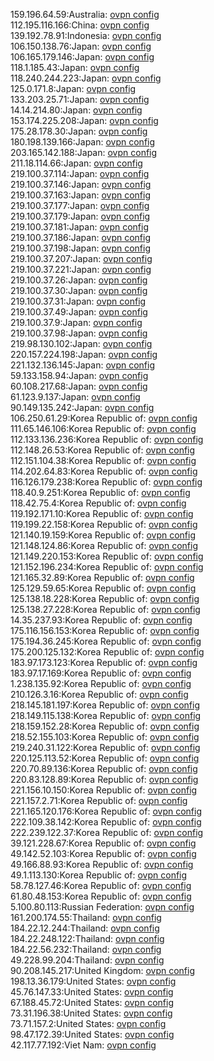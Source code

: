159.196.64.59:Australia: [ovpn config](vpn/159_196_64_59.ovpn)  
112.195.116.166:China: [ovpn config](vpn/112_195_116_166.ovpn)  
139.192.78.91:Indonesia: [ovpn config](vpn/139_192_78_91.ovpn)  
106.150.138.76:Japan: [ovpn config](vpn/106_150_138_76.ovpn)  
106.165.179.146:Japan: [ovpn config](vpn/106_165_179_146.ovpn)  
118.1.185.43:Japan: [ovpn config](vpn/118_1_185_43.ovpn)  
118.240.244.223:Japan: [ovpn config](vpn/118_240_244_223.ovpn)  
125.0.171.8:Japan: [ovpn config](vpn/125_0_171_8.ovpn)  
133.203.25.71:Japan: [ovpn config](vpn/133_203_25_71.ovpn)  
14.14.214.80:Japan: [ovpn config](vpn/14_14_214_80.ovpn)  
153.174.225.208:Japan: [ovpn config](vpn/153_174_225_208.ovpn)  
175.28.178.30:Japan: [ovpn config](vpn/175_28_178_30.ovpn)  
180.198.139.166:Japan: [ovpn config](vpn/180_198_139_166.ovpn)  
203.165.142.188:Japan: [ovpn config](vpn/203_165_142_188.ovpn)  
211.18.114.66:Japan: [ovpn config](vpn/211_18_114_66.ovpn)  
219.100.37.114:Japan: [ovpn config](vpn/219_100_37_114.ovpn)  
219.100.37.146:Japan: [ovpn config](vpn/219_100_37_146.ovpn)  
219.100.37.163:Japan: [ovpn config](vpn/219_100_37_163.ovpn)  
219.100.37.177:Japan: [ovpn config](vpn/219_100_37_177.ovpn)  
219.100.37.179:Japan: [ovpn config](vpn/219_100_37_179.ovpn)  
219.100.37.181:Japan: [ovpn config](vpn/219_100_37_181.ovpn)  
219.100.37.186:Japan: [ovpn config](vpn/219_100_37_186.ovpn)  
219.100.37.198:Japan: [ovpn config](vpn/219_100_37_198.ovpn)  
219.100.37.207:Japan: [ovpn config](vpn/219_100_37_207.ovpn)  
219.100.37.221:Japan: [ovpn config](vpn/219_100_37_221.ovpn)  
219.100.37.26:Japan: [ovpn config](vpn/219_100_37_26.ovpn)  
219.100.37.30:Japan: [ovpn config](vpn/219_100_37_30.ovpn)  
219.100.37.31:Japan: [ovpn config](vpn/219_100_37_31.ovpn)  
219.100.37.49:Japan: [ovpn config](vpn/219_100_37_49.ovpn)  
219.100.37.9:Japan: [ovpn config](vpn/219_100_37_9.ovpn)  
219.100.37.98:Japan: [ovpn config](vpn/219_100_37_98.ovpn)  
219.98.130.102:Japan: [ovpn config](vpn/219_98_130_102.ovpn)  
220.157.224.198:Japan: [ovpn config](vpn/220_157_224_198.ovpn)  
221.132.136.145:Japan: [ovpn config](vpn/221_132_136_145.ovpn)  
59.133.158.94:Japan: [ovpn config](vpn/59_133_158_94.ovpn)  
60.108.217.68:Japan: [ovpn config](vpn/60_108_217_68.ovpn)  
61.123.9.137:Japan: [ovpn config](vpn/61_123_9_137.ovpn)  
90.149.135.242:Japan: [ovpn config](vpn/90_149_135_242.ovpn)  
106.250.61.29:Korea Republic of: [ovpn config](vpn/106_250_61_29.ovpn)  
111.65.146.106:Korea Republic of: [ovpn config](vpn/111_65_146_106.ovpn)  
112.133.136.236:Korea Republic of: [ovpn config](vpn/112_133_136_236.ovpn)  
112.148.26.53:Korea Republic of: [ovpn config](vpn/112_148_26_53.ovpn)  
112.151.104.38:Korea Republic of: [ovpn config](vpn/112_151_104_38.ovpn)  
114.202.64.83:Korea Republic of: [ovpn config](vpn/114_202_64_83.ovpn)  
116.126.179.238:Korea Republic of: [ovpn config](vpn/116_126_179_238.ovpn)  
118.40.9.251:Korea Republic of: [ovpn config](vpn/118_40_9_251.ovpn)  
118.42.75.4:Korea Republic of: [ovpn config](vpn/118_42_75_4.ovpn)  
119.192.171.10:Korea Republic of: [ovpn config](vpn/119_192_171_10.ovpn)  
119.199.22.158:Korea Republic of: [ovpn config](vpn/119_199_22_158.ovpn)  
121.140.19.159:Korea Republic of: [ovpn config](vpn/121_140_19_159.ovpn)  
121.148.124.86:Korea Republic of: [ovpn config](vpn/121_148_124_86.ovpn)  
121.149.220.153:Korea Republic of: [ovpn config](vpn/121_149_220_153.ovpn)  
121.152.196.234:Korea Republic of: [ovpn config](vpn/121_152_196_234.ovpn)  
121.165.32.89:Korea Republic of: [ovpn config](vpn/121_165_32_89.ovpn)  
125.129.59.65:Korea Republic of: [ovpn config](vpn/125_129_59_65.ovpn)  
125.138.18.228:Korea Republic of: [ovpn config](vpn/125_138_18_228.ovpn)  
125.138.27.228:Korea Republic of: [ovpn config](vpn/125_138_27_228.ovpn)  
14.35.237.93:Korea Republic of: [ovpn config](vpn/14_35_237_93.ovpn)  
175.116.156.153:Korea Republic of: [ovpn config](vpn/175_116_156_153.ovpn)  
175.194.36.245:Korea Republic of: [ovpn config](vpn/175_194_36_245.ovpn)  
175.200.125.132:Korea Republic of: [ovpn config](vpn/175_200_125_132.ovpn)  
183.97.173.123:Korea Republic of: [ovpn config](vpn/183_97_173_123.ovpn)  
183.97.17.169:Korea Republic of: [ovpn config](vpn/183_97_17_169.ovpn)  
1.238.135.92:Korea Republic of: [ovpn config](vpn/1_238_135_92.ovpn)  
210.126.3.16:Korea Republic of: [ovpn config](vpn/210_126_3_16.ovpn)  
218.145.181.197:Korea Republic of: [ovpn config](vpn/218_145_181_197.ovpn)  
218.149.115.138:Korea Republic of: [ovpn config](vpn/218_149_115_138.ovpn)  
218.159.152.28:Korea Republic of: [ovpn config](vpn/218_159_152_28.ovpn)  
218.52.155.103:Korea Republic of: [ovpn config](vpn/218_52_155_103.ovpn)  
219.240.31.122:Korea Republic of: [ovpn config](vpn/219_240_31_122.ovpn)  
220.125.113.52:Korea Republic of: [ovpn config](vpn/220_125_113_52.ovpn)  
220.70.89.136:Korea Republic of: [ovpn config](vpn/220_70_89_136.ovpn)  
220.83.128.89:Korea Republic of: [ovpn config](vpn/220_83_128_89.ovpn)  
221.156.10.150:Korea Republic of: [ovpn config](vpn/221_156_10_150.ovpn)  
221.157.2.71:Korea Republic of: [ovpn config](vpn/221_157_2_71.ovpn)  
221.165.120.176:Korea Republic of: [ovpn config](vpn/221_165_120_176.ovpn)  
222.109.38.142:Korea Republic of: [ovpn config](vpn/222_109_38_142.ovpn)  
222.239.122.37:Korea Republic of: [ovpn config](vpn/222_239_122_37.ovpn)  
39.121.228.67:Korea Republic of: [ovpn config](vpn/39_121_228_67.ovpn)  
49.142.52.103:Korea Republic of: [ovpn config](vpn/49_142_52_103.ovpn)  
49.166.88.93:Korea Republic of: [ovpn config](vpn/49_166_88_93.ovpn)  
49.1.113.130:Korea Republic of: [ovpn config](vpn/49_1_113_130.ovpn)  
58.78.127.46:Korea Republic of: [ovpn config](vpn/58_78_127_46.ovpn)  
61.80.48.153:Korea Republic of: [ovpn config](vpn/61_80_48_153.ovpn)  
5.100.80.113:Russian Federation: [ovpn config](vpn/5_100_80_113.ovpn)  
161.200.174.55:Thailand: [ovpn config](vpn/161_200_174_55.ovpn)  
184.22.12.244:Thailand: [ovpn config](vpn/184_22_12_244.ovpn)  
184.22.248.122:Thailand: [ovpn config](vpn/184_22_248_122.ovpn)  
184.22.56.232:Thailand: [ovpn config](vpn/184_22_56_232.ovpn)  
49.228.99.204:Thailand: [ovpn config](vpn/49_228_99_204.ovpn)  
90.208.145.217:United Kingdom: [ovpn config](vpn/90_208_145_217.ovpn)  
198.13.36.179:United States: [ovpn config](vpn/198_13_36_179.ovpn)  
45.76.147.33:United States: [ovpn config](vpn/45_76_147_33.ovpn)  
67.188.45.72:United States: [ovpn config](vpn/67_188_45_72.ovpn)  
73.31.196.38:United States: [ovpn config](vpn/73_31_196_38.ovpn)  
73.71.157.2:United States: [ovpn config](vpn/73_71_157_2.ovpn)  
98.47.172.39:United States: [ovpn config](vpn/98_47_172_39.ovpn)  
42.117.77.192:Viet Nam: [ovpn config](vpn/42_117_77_192.ovpn)  
